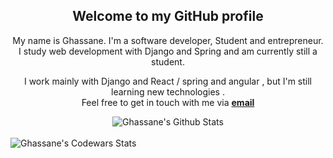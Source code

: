 <div align="center">
<h2>Welcome to my GitHub profile</h2>
</div>

<div align="center">

My name is Ghassane. I'm a software developer, Student and entrepreneur. <br /> I study web development with Django and Spring and am currently still a student.
</div>

<div align="center">

I work mainly with Django and React / spring and angular , but I'm still learning new technologies . <br>
Feel free to get in touch with me via <a href="ghassane20a@justdjango.com"><b>email</b></a>


</div>

<div align="center">

<img align="center" src="https://github-readme-stats.vercel.app/api?username=ghassanee&&show_icons=true&title_color=161e2e&icon_color=31c48d&text_color=4b5563&bg_color=f4f5f7" alt="Ghassane's Github Stats">
</div>
<br/>
<div>
<img align="center" src="https://www.codewars.com/users/GhassaneAb/badges/large" alt="Ghassane's Codewars Stats">
  
  </div>
